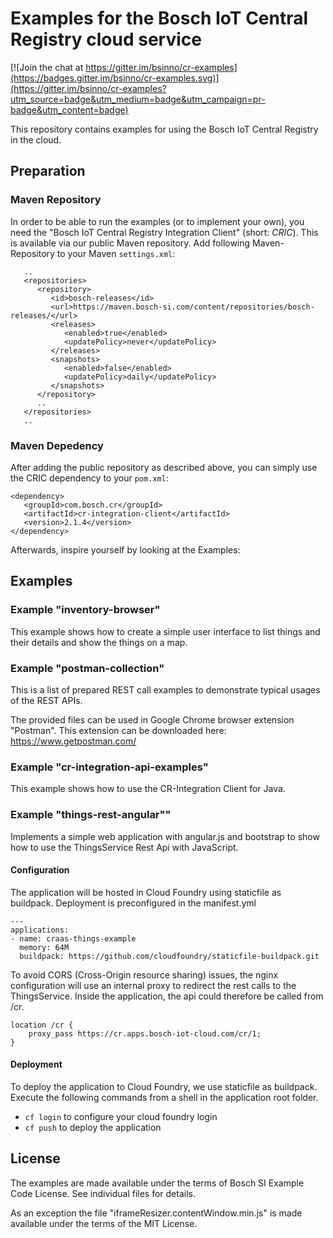 # Examples for the Bosch IoT Central Registry cloud service

[![Join the chat at https://gitter.im/bsinno/cr-examples](https://badges.gitter.im/bsinno/cr-examples.svg)](https://gitter.im/bsinno/cr-examples?utm_source=badge&utm_medium=badge&utm_campaign=pr-badge&utm_content=badge)

This repository contains examples for using the Bosch IoT Central Registry in the cloud.

## Preparation

### Maven Repository

In order to be able to run the examples (or to implement your own), you need the "Bosch IoT Central Registry Integration Client" (short: *CRIC*). 
This is available via our public Maven repository. Add following Maven-Repository to your Maven `settings.xml`:

```
   ..
   <repositories>
      <repository>
         <id>bosch-releases</id>
         <url>https://maven.bosch-si.com/content/repositories/bosch-releases/</url>
         <releases>
            <enabled>true</enabled>
            <updatePolicy>never</updatePolicy>
         </releases>
         <snapshots>
            <enabled>false</enabled>
            <updatePolicy>daily</updatePolicy>
         </snapshots>
      </repository>
      ..
   </repositories>
   ..
```

### Maven Depedency

After adding the public repository as described above, you can simply use the CRIC dependency to your `pom.xml`:

```
<dependency>
   <groupId>com.bosch.cr</groupId>
   <artifactId>cr-integration-client</artifactId>
   <version>2.1.4</version>
</dependency>
```

Afterwards, inspire yourself by looking at the Examples:

## Examples

### Example "inventory-browser"

This example shows how to create a simple user interface to list things and their details and show the things on a map.

### Example "postman-collection"

This is a list of prepared REST call examples to demonstrate typical usages of the REST APIs.

The provided files can be used in Google Chrome browser extension "Postman". This extension can be downloaded here: <https://www.getpostman.com/>

### Example "cr-integration-api-examples"

This example shows how to use the CR-Integration Client for Java.

### Example "things-rest-angular""

Implements a simple web application with angular.js and bootstrap to show how to use the ThingsService Rest Api with JavaScript.

#### Configuration

The application will be hosted in Cloud Foundry using staticfile as buildpack. Deployment is preconfigured in the manifest.yml

```
---
applications:
- name: craas-things-example
  memory: 64M
  buildpack: https://github.com/cloudfoundry/staticfile-buildpack.git
```

To avoid CORS (Cross-Origin resource sharing) issues, the nginx configuration will use an internal proxy to redirect the rest calls to the ThingsService. Inside the application, the api could therefore be called from /cr.

```
location /cr {
	proxy_pass https://cr.apps.bosch-iot-cloud.com/cr/1;
}
```

#### Deployment

To deploy the application to Cloud Foundry, we use staticfile as buildpack. Execute the following commands from a shell in the application root folder.

* ```cf login``` to configure your cloud foundry login
* ```cf push``` to deploy the application

## License

The examples are made available under the terms of Bosch SI Example Code License. See individual files for details.

As an exception the file "iframeResizer.contentWindow.min.js" is made available under the terms of the MIT License.
